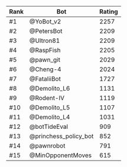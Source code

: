 Rank|Bot|Rating
---|---|---
#1|@YoBot_v2|2257
#2|@PetersBot|2209
#3|@Ultron81|2209
#4|@RaspFish|2205
#5|@pawn_git|2029
#6|@Cheng-4|2024
#7|@FataliiBot|1727
#8|@Demolito_L6|1131
#9|@Rodent-IV|1119
#10|@Demolito_L5|1107
#11|@Demolito_L4|1031
#12|@botTideEval|909
#13|@princhess_policy_bot|852
#14|@pawnrobot|791
#15|@MinOpponentMoves|615
